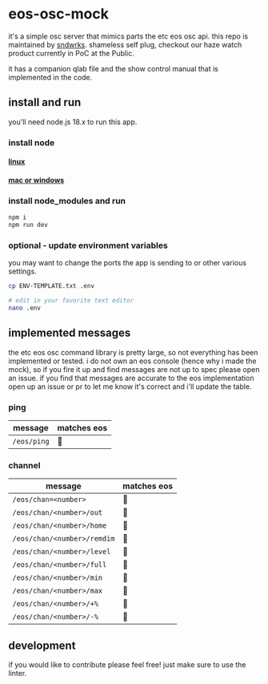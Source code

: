 # eos-osc-mock

it's a simple osc server that mimics parts the etc eos osc api. this repo is maintained by [sndwrks](https://sndwrks.xyz/haze-watch). shameless self plug, checkout our haze watch product currently in PoC at the Public.

it has a companion qlab file and the show control manual that is implemented in the code.

## install and run

you'll need node.js 18.x to run this app.

### install node

#### [linux](https://github.com/nodesource/distributions)
#### [mac or windows](https://nodejs.org/en/download)

### install node_modules and run

```sh
npm i
npm run dev
```

### optional - update environment variables

you may want to change the ports the app is sending to or other various settings.

```sh
cp ENV-TEMPLATE.txt .env

# edit in your favorite text editor
nano .env
```

## implemented messages

the etc eos osc command library is pretty large, so not everything has been implemented or tested. i do not own an eos console (hence why i made the mock), so if you fire it up and find messages are not up to spec please open an issue. if you find that messages are accurate to the eos implementation open up an issue or pr to let me know it's correct and i'll update the table.

### ping

| message | matches eos |
| --- | --- |
| `/eos/ping` | 🤷 |

### channel

| message | matches eos |
| --- | --- |
| `/eos/chan=<number>` | 🤷 |
| `/eos/chan/<number>/out` | 🤷 |
| `/eos/chan/<number>/home` | 🤷 |
| `/eos/chan/<number>/remdim` | 🤷 |
| `/eos/chan/<number>/level` | 🤷 |
| `/eos/chan/<number>/full` | 🤷 |
| `/eos/chan/<number>/min` | 🤷 |
| `/eos/chan/<number>/max` | 🤷 |
| `/eos/chan/<number>/+%` | 🤷 |
| `/eos/chan/<number>/-%` | 🤷 |

## development

if you would like to contribute please feel free! just make sure to use the linter.